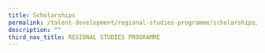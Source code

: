 ```yaml
---
title: Scholarships
permalink: /talent-development/regional-studies-programme/scholarships/
description: ""
third_nav_title: REGIONAL STUDIES PROGRAMME
---
```

